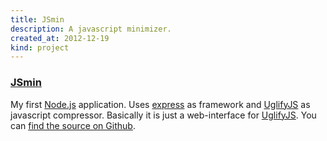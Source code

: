 ```yaml
---
title: JSmin
description: A javascript minimizer.
created_at: 2012-12-19
kind: project
---
```


<article class="row">
<section class="twothird centered">

### [JSmin][1]

My first [Node.js][2] application. Uses [express][3] as framework and [UglifyJS][4] as javascript compressor. Basically it is just a web-interface for [UglifyJS][4]. You can [find the source on Github][5].

</section>
</article>

  [1]: http://jsmin.de "JSmin"
  [2]: http://nodejs.org "node.js"
  [3]: http://expressjs.com "Express - node.js web application framework"
  [4]: https://github.com/mishoo/UglifyJS2 "JavaScript parser / mangler / compressor / beautifier toolkit"
  [5]: https://github.com/dabio/min "dabio/min - JSmin on Github"

